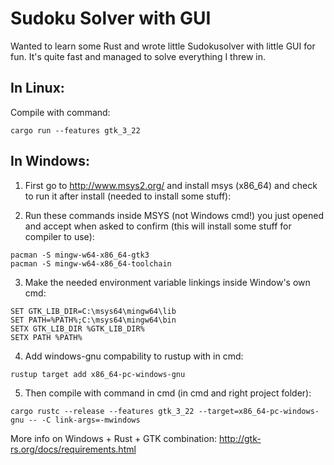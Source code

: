 # Sudoku Solver with GUI

Wanted to learn some Rust and wrote little Sudokusolver with little GUI for fun. It's quite fast and managed to solve everything I threw in.

## In Linux:

Compile with command:
```
cargo run --features gtk_3_22
```
## In Windows:

1) First go to http://www.msys2.org/ and install msys (x86_64) and check to run it after install (needed to install some stuff):

2) Run these commands inside MSYS (not Windows cmd!) you just opened and accept when asked to confirm (this will install some stuff for compiler to use):
```
pacman -S mingw-w64-x86_64-gtk3
pacman -S mingw-w64-x86_64-toolchain
```
3) Make the needed environment variable linkings inside Window's own cmd:
```
SET GTK_LIB_DIR=C:\msys64\mingw64\lib
SET PATH=%PATH%;C:\msys64\mingw64\bin
SETX GTK_LIB_DIR %GTK_LIB_DIR%
SETX PATH %PATH%
```
4) Add windows-gnu compability to rustup with in cmd:
```
rustup target add x86_64-pc-windows-gnu
```
5) Then compile with command in cmd (in cmd and right project folder):
```
cargo rustc --release --features gtk_3_22 --target=x86_64-pc-windows-gnu -- -C link-args=-mwindows
```

More info on Windows + Rust + GTK combination:
http://gtk-rs.org/docs/requirements.html
